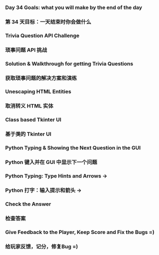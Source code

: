 ### Day 34 Goals: what you will make by the end of the day
### 第 34 天目标：一天结束时你会做什么

### Trivia Question API Challenge
### 琐事问题 API 挑战

### Solution & Walkthrough for getting Trivia Questions
### 获取琐事问题的解决方案和演练

### Unescaping HTML Entities
### 取消转义 HTML 实体

### Class based Tkinter UI
### 基于类的 Tkinter UI

### Python Typing & Showing the Next Question in the GUI
### Python 键入并在 GUI 中显示下一个问题

### Python Typing: Type Hints and Arrows ->
### Python 打字：输入提示和箭头 ->

### Check the Answer
### 检查答案

### Give Feedback to the Player, Keep Score and Fix the Bugs =)
### 给玩家反馈，记分，修复Bug =)
